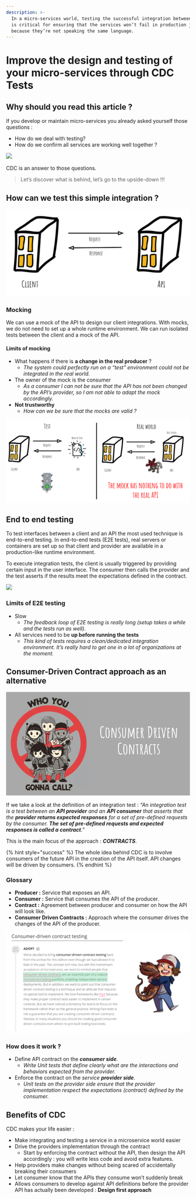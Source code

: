 ```yaml
---
description: >-
  In a micro-services world, testing the successful integration between services
  is critical for ensuring that the services won’t fail in production just
  because they’re not speaking the same language.
---
```


# Improve the design and testing of your micro-services through CDC Tests

## Why should you read this article ?

If you develop or maintain micro-services you already asked yourself those questions :

* How do we deal with testing? 
* How do we confirm all services are working well together ?

![](https://miro.medium.com/max/54/0*KOZHZDlUYxMYHWZv?q=20)

CDC is an answer to those questions.

> Let’s discover what is behind, let’s go to the upside-down !!!

## How can we test this simple integration ? <a id="5ed3"></a>

![](../../../.gitbook/assets/image%20%28215%29.png)

### Mocking

We can use a mock of the API to design our client integrations. With mocks, we do not need to set up a whole runtime environment. We can run isolated tests between the client and a mock of the API.

#### Limits of mocking

* What happens if there is **a change in the real producer** ?
  * _The system could perfectly run on a “test” environment could not be integrated in the real world._
* The owner of the mock is the consumer
  * _As a consumer I can not be sure that the API has not been changed by the API’s provider, so I am not able to adapt the mock accordingly._
* **Not trustworthy**
  * _How can we be sure that the mocks are valid ?_

![](../../../.gitbook/assets/image%20%28217%29.png)

## End to end testing <a id="b441"></a>

To test interfaces between a client and an API the most used technique is end-to-end testing. In end-to-end tests \(E2E tests\), real servers or containers are set up so that client and provider are available in a production-like runtime environment.

To execute integration tests, the client is usually triggered by providing certain input in the user interface. The consumer then calls the provider and the test asserts if the results meet the expectations defined in the contract.

![](https://miro.medium.com/max/2768/1*U_HaKuXIkCSutC5Yevc1mQ.png)

### Limits of E2E testing <a id="9a3f"></a>

* Slow
  * _The feedback loop of E2E testing is really long \(setup takes a while and the tests run as well\)._
* All services need to be **up before running the tests**
  * _This kind of tests requires a clean/dedicated integration environment. It’s really hard to get one in a lot of organizations at the moment._

## Consumer-Driven Contract approach as an alternative <a id="bcb5"></a>

![](../../../.gitbook/assets/image%20%28188%29.png)

If we take a look at the definition of an integration test : _“An integration test is a test between an **API provider** and an **API consumer** that asserts that the **provider returns expected responses** for a set of pre-defined requests by the consumer. **The set of pre-defined requests and expected responses is called a contract**.”_

This is the main focus of the approach : _**CONTRACTS**_.

{% hint style="success" %}
The whole idea behind CDC is to involve consumers of the future API in the creation of the API itself. API changes will be driven by consumers.
{% endhint %}

### Glossary <a id="2767"></a>

* **Producer :** Service that exposes an API.
* **Consumer :** Service that consumes the API of the producer.
* **Contract :** Agreement between producer and consumer on how the API will look like.
* **Consumer Driven Contracts :** Approach where the consumer drives the changes of the API of the producer.

![\`](../../../.gitbook/assets/image%20%28197%29.png)

### How does it work ? <a id="1dc8"></a>

* Define API contract on the _**consumer side**_.
  * _Write Unit tests that define clearly what are the interactions and behaviors expected from the provider._
* Enforce the contract on the _service **provider side**_.
  * _Unit tests on the provider side ensure that the provider implementation respect the expectations \(contract\) defined by the consumer._

## Benefits of CDC <a id="8f60"></a>

CDC makes your life easier :

* Make integrating and testing a service in a microservice world easier
* Drive the providers implementation through the contract
  * Start by enforcing the contract without the API, then design the API accordingly : you will write less code and avoid extra features.
* Help providers make changes without being scared of accidentally breaking their consumers
* Let consumer know that the APIs they consume won’t suddenly break
* Allows consumers to develop against API definitions before the provider API has actually been developed : **Design first approach**

